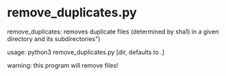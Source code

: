 # remove_duplicates.py

remove_duplicates: removes duplicate files (determined by sha1) in a given directory and its subdirectories")

usage: python3 remove_duplicates.py [dir, defaults to .]

warning: this program will remove files!
